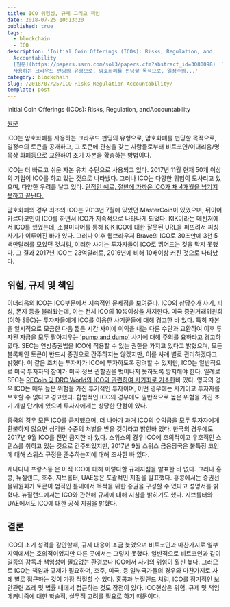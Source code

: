 ```yaml
---
title: ICO 위험성, 규제 그리고 책임
date: 2018-07-25 10:13:20
published: true
tags:
  - blockchain
  - ICO
description: 'Initial​ ​Coin​ ​Offerings​ ​(ICOs): Risks,​ ​Regulation,​ ​and​
  ​Accountability
  [원문](https://papers.ssrn.com/sol3/papers.cfm?abstract_id=3080098)  ICO는 암호화폐를
  사용하는 크라우드 펀딩의 유형으로, 암호화폐를 펀딩할 목적으로, 일정수의...'
category: blockchain
slug: /2018/07/25/ICO-Risks-Regulation-Accountability/
template: post
---
```


Initial​ ​Coin​ ​Offerings​ ​(ICOs): Risks,​ ​Regulation,​ ​and​ ​Accountability

[원문](https://papers.ssrn.com/sol3/papers.cfm?abstract_id=3080098)

ICO는 암호화폐를 사용하는 크라우드 펀딩의 유형으로, 암호화폐를 펀딩할 목적으로, 일정수의 토큰을 공개하고, 그 토큰에 관심을 갖는 사람들로부터 비트코인/이더리움/명목상 화폐등으로 교환하여 초기 자본을 확충하는 방법이다.

ICO는 더 빠르고 쉬운 자본 유치 수단으로 사용되고 있다. 2017년 11월 현재 50개 이상의 기업이 ICO를 하고 있는 것으로 나타냈다. 그러나 ICO는 다양한 위험이 도사리고 있으며, 다양한 우려를 낳고 있다. [단적인 예로, 절반에 가까운 ICO가 채 4개월을 넘기지 못하고 끝난다.](https://www.bloomberg.com/news/articles/2018-07-09/half-of-icos-die-within-four-months-after-token-sales-finalized)

암호화폐의 경우 최초의 ICO는 2013년 7월에 있었던 MasterCoin이 있었으며, 뒤이어 카르마코인이 ICO를 하면서 ICO가 지속적으로 나타나게 되었다. KIK이라는 메신저에서 ICO를 했었는데, 소셜미디어를 통해 KIK ICO에 대한 잘못된 URL을 퍼뜨려서 피싱사기가 이루어진 바가 있다. 그러나 이후 웹브라우저 Brave의 ICO로 30초만에 3천 5백만달러를 모았던 것처럼, 이러한 사기는 투자자들이 ICO로 뛰어드는 것을 막지 못했다. 그 결과 2017년 ICO는 23억달러로, 2016년에 비해 10배이상 커진 것으로 나타났다.

## 위험, 규제 및 책임

이더리움의 ICO는 ICO부문에서 지속적인 문제점을 보여준다. ICO의 상당수가 사기, 피싱, 폰지 등을 불러왔는데, 이는 전체 ICO의 10%이상을 차지한다. 미국 증권거래위원회 (이하 SEC)는 투자자들에게 ICO를 이용한 사기꾼들에 대해 경고한 바 있다. 특히 자본을 일시적으로 모금한 다음 짧은 시간 사이에 이익을 내는 다른 수단과 교환하여 이후 투자된 자금을 모두 팔아치우는 ['pump and dump'](https://en.wikipedia.org/wiki/Pump_and_dump) 사기에 대해 주의를 요하라고 경고하였다. SEC는 연방증권법을 ICO에 적용할 수 있는 권한을 가지고 있다고 밝혔으며, 모든 블록체인 토큰이 반드시 증권으로 간주하지는 않겠지만, 이를 사례 별로 관리하겠다고 밝혔다. 이 같은 조치는 투자자가 ICO에 투자하도록 장려할 수 있지만, ICO는 일반적으로 미국 투자자의 참여가 미국 정보 관할권을 벗어나지 못하도록 방지해야 한다. 일례로 SEC는 [RECoin 및 DRC World의 ICO와 관련하여 사기죄로 기소한](https://www.businessinsider.com/recoin-group-foundation-drc-world-ico-sec-fraud-charges-cryptocurrency-2017-9)바 있다. 영국의 경우 ICO는 매우 높은 위험을 가진 투기적인 투자이며, 어떤 경우에는 사기이고 투자자를 보호할 수 없다고 경고했다. 합법적인 ICO의 경우에도 일반적으로 높은 위험을 가진 초기 개발 단계에 있으며 투자자에게는 상당한 단점이 있다.

중국의 경우 모든 ICO를 금지했으며, 더 나아가 과거 ICO의 수익금을 모두 투자자에게 환불하지 않으면 심각한 수준의 처벌을 받을 것이라고 밝힌바 있다. 한국의 경우에도 2017년 9월 ICO를 전면 금지한 바 있다. 스위스의 경우 ICO에 호의적이고 우호적인 스탠스를 취하고 있는 것으로 간주되었지만, 2017년 9월 스위스 금융당국은 불특정 코인에 대해 스위스 규정을 준수하는지에 대해 조사한 바 있다.

캐나다나 프랑스등 은 아직 ICO에 대해 이렇다할 규제지침을 발표한 바 없다. 그러나 홍콩, 뉴질랜드, 호주, 지브롤터, UAE등은 포괄적인 지침을 발표했다. 홍콩에서는 증권선물위원회가 토큰이 법적인 틀내에서 목적을 위한 증권을 구성할 수 있다고 성명서를 밝혔다. 뉴질랜드에서는 ICO와 관련해 규제에 대해 지침을 밝히기도 했다. 지브롤터와 UAE에서도 ICO에 대한 공식 지침을 밝혔다.

## 결론

ICO의 초기 성격을 감안할때, 규제 대응이 조금 늦었으며 비트코인과 마찬가지로 일부지역에서는 호의적이었지만 다른 곳에서는 그렇지 못했다. 일반적으로 비트코인과 같이 일종의 감독과 책임성이 필요없는 환경보다 ICO에서 사기의 위험이 훨씬 높다. 그러므로 ICO는 책임과 규제가 필요하며, 호주, 미국, 등 일부국가들의 경우와 마찬가지로 사례 별로 접근하는 것이 가장 적절할 수 있다. 홍콩과 뉴질랜드 처럼, ICO를 정기적인 보안관련 조례 및 법률 내에서 접근하는 것도 장점이 있다. ICO현상은 위험, 규제 및 책임 메커니즘에 대한 학술적, 실무적 고려를 필요로 하기 때문이다.
